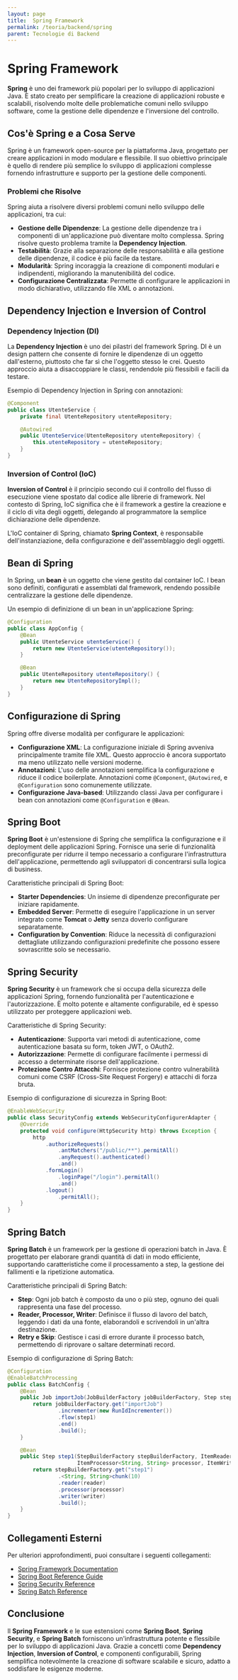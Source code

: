 ```yaml
---
layout: page
title:  Spring Framework
permalink: /teoria/backend/spring
parent: Tecnologie di Backend
---
```


# Spring Framework

**Spring** è uno dei framework più popolari per lo sviluppo di applicazioni Java. È stato creato per semplificare la creazione di applicazioni robuste e scalabili, risolvendo molte delle problematiche comuni nello sviluppo software, come la gestione delle dipendenze e l'inversione del controllo.

## Cos'è Spring e a Cosa Serve

Spring è un framework open-source per la piattaforma Java, progettato per creare applicazioni in modo modulare e flessibile. Il suo obiettivo principale è quello di rendere più semplice lo sviluppo di applicazioni complesse fornendo infrastrutture e supporto per la gestione delle componenti.

### Problemi che Risolve

Spring aiuta a risolvere diversi problemi comuni nello sviluppo delle applicazioni, tra cui:

- **Gestione delle Dipendenze**: La gestione delle dipendenze tra i componenti di un'applicazione può diventare molto complessa. Spring risolve questo problema tramite la **Dependency Injection**.
- **Testabilità**: Grazie alla separazione delle responsabilità e alla gestione delle dipendenze, il codice è più facile da testare.
- **Modularità**: Spring incoraggia la creazione di componenti modulari e indipendenti, migliorando la manutenibilità del codice.
- **Configurazione Centralizzata**: Permette di configurare le applicazioni in modo dichiarativo, utilizzando file XML o annotazioni.

## Dependency Injection e Inversion of Control

### **Dependency Injection (DI)**

La **Dependency Injection** è uno dei pilastri del framework Spring. DI è un design pattern che consente di fornire le dipendenze di un oggetto dall'esterno, piuttosto che far sì che l'oggetto stesso le crei. Questo approccio aiuta a disaccoppiare le classi, rendendole più flessibili e facili da testare.

Esempio di Dependency Injection in Spring con annotazioni:

```java
@Component
public class UtenteService {
    private final UtenteRepository utenteRepository;

    @Autowired
    public UtenteService(UtenteRepository utenteRepository) {
        this.utenteRepository = utenteRepository;
    }
}
```

### **Inversion of Control (IoC)**

**Inversion of Control** è il principio secondo cui il controllo del flusso di esecuzione viene spostato dal codice alle librerie di framework. Nel contesto di Spring, IoC significa che è il framework a gestire la creazione e il ciclo di vita degli oggetti, delegando al programmatore la semplice dichiarazione delle dipendenze.

L'IoC container di Spring, chiamato **Spring Context**, è responsabile dell'instanziazione, della configurazione e dell'assemblaggio degli oggetti.

## Bean di Spring

In Spring, un **bean** è un oggetto che viene gestito dal container IoC. I bean sono definiti, configurati e assemblati dal framework, rendendo possibile centralizzare la gestione delle dipendenze.

Un esempio di definizione di un bean in un'applicazione Spring:

```java
@Configuration
public class AppConfig {
    @Bean
    public UtenteService utenteService() {
        return new UtenteService(utenteRepository());
    }

    @Bean
    public UtenteRepository utenteRepository() {
        return new UtenteRepositoryImpl();
    }
}
```

## Configurazione di Spring

Spring offre diverse modalità per configurare le applicazioni:

- **Configurazione XML**: La configurazione iniziale di Spring avveniva principalmente tramite file XML. Questo approccio è ancora supportato ma meno utilizzato nelle versioni moderne.
- **Annotazioni**: L'uso delle annotazioni semplifica la configurazione e riduce il codice boilerplate. Annotazioni come `@Component`, `@Autowired`, e `@Configuration` sono comunemente utilizzate.
- **Configurazione Java-based**: Utilizzando classi Java per configurare i bean con annotazioni come `@Configuration` e `@Bean`.

## Spring Boot

**Spring Boot** è un'estensione di Spring che semplifica la configurazione e il deployment delle applicazioni Spring. Fornisce una serie di funzionalità preconfigurate per ridurre il tempo necessario a configurare l'infrastruttura dell'applicazione, permettendo agli sviluppatori di concentrarsi sulla logica di business.

Caratteristiche principali di Spring Boot:

- **Starter Dependencies**: Un insieme di dipendenze preconfigurate per iniziare rapidamente.
- **Embedded Server**: Permette di eseguire l'applicazione in un server integrato come **Tomcat** o **Jetty** senza doverlo configurare separatamente.
- **Configuration by Convention**: Riduce la necessità di configurazioni dettagliate utilizzando configurazioni predefinite che possono essere sovrascritte solo se necessario.

## Spring Security

**Spring Security** è un framework che si occupa della sicurezza delle applicazioni Spring, fornendo funzionalità per l'autenticazione e l'autorizzazione. È molto potente e altamente configurabile, ed è spesso utilizzato per proteggere applicazioni web.

Caratteristiche di Spring Security:

- **Autenticazione**: Supporta vari metodi di autenticazione, come autenticazione basata su form, token JWT, o OAuth2.
- **Autorizzazione**: Permette di configurare facilmente i permessi di accesso a determinate risorse dell'applicazione.
- **Protezione Contro Attacchi**: Fornisce protezione contro vulnerabilità comuni come CSRF (Cross-Site Request Forgery) e attacchi di forza bruta.

Esempio di configurazione di sicurezza in Spring Boot:

```java
@EnableWebSecurity
public class SecurityConfig extends WebSecurityConfigurerAdapter {
    @Override
    protected void configure(HttpSecurity http) throws Exception {
        http
            .authorizeRequests()
                .antMatchers("/public/**").permitAll()
                .anyRequest().authenticated()
                .and()
            .formLogin()
                .loginPage("/login").permitAll()
                .and()
            .logout()
                .permitAll();
    }
}
```

## Spring Batch

**Spring Batch** è un framework per la gestione di operazioni batch in Java. È progettato per elaborare grandi quantità di dati in modo efficiente, supportando caratteristiche come il processamento a step, la gestione dei fallimenti e la ripetizione automatica.

Caratteristiche principali di Spring Batch:

- **Step**: Ogni job batch è composto da uno o più step, ognuno dei quali rappresenta una fase del processo.
- **Reader, Processor, Writer**: Definisce il flusso di lavoro del batch, leggendo i dati da una fonte, elaborandoli e scrivendoli in un'altra destinazione.
- **Retry e Skip**: Gestisce i casi di errore durante il processo batch, permettendo di riprovare o saltare determinati record.

Esempio di configurazione di Spring Batch:

```java
@Configuration
@EnableBatchProcessing
public class BatchConfig {
    @Bean
    public Job importJob(JobBuilderFactory jobBuilderFactory, Step step1) {
        return jobBuilderFactory.get("importJob")
                .incrementer(new RunIdIncrementer())
                .flow(step1)
                .end()
                .build();
    }

    @Bean
    public Step step1(StepBuilderFactory stepBuilderFactory, ItemReader<String> reader, 
                      ItemProcessor<String, String> processor, ItemWriter<String> writer) {
        return stepBuilderFactory.get("step1")
                .<String, String>chunk(10)
                .reader(reader)
                .processor(processor)
                .writer(writer)
                .build();
    }
}
```

## Collegamenti Esterni

Per ulteriori approfondimenti, puoi consultare i seguenti collegamenti:

- [Spring Framework Documentation](https://spring.io/projects/spring-framework)
- [Spring Boot Reference Guide](https://spring.io/projects/spring-boot)
- [Spring Security Reference](https://spring.io/projects/spring-security)
- [Spring Batch Reference](https://spring.io/projects/spring-batch)

## Conclusione

Il **Spring Framework** e le sue estensioni come **Spring Boot**, **Spring Security**, e **Spring Batch** forniscono un'infrastruttura potente e flessibile per lo sviluppo di applicazioni Java. Grazie a concetti come **Dependency Injection**, **Inversion of Control**, e componenti configurabili, Spring semplifica notevolmente la creazione di software scalabile e sicuro, adatto a soddisfare le esigenze moderne.
